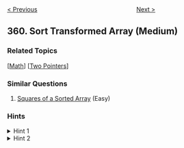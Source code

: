 <!--|This file generated by command(leetcode description); DO NOT EDIT.    |-->
<!--+----------------------------------------------------------------------+-->
<!--|@author    Openset <openset.wang@gmail.com>                           |-->
<!--|@link      https://github.com/openset                                 |-->
<!--|@home      https://github.com/openset/leetcode                        |-->
<!--+----------------------------------------------------------------------+-->

[< Previous](https://github.com/openset/leetcode/tree/master/problems/logger-rate-limiter "Logger Rate Limiter")
　　　　　　　　　　　　　　　　
[Next >](https://github.com/openset/leetcode/tree/master/problems/bomb-enemy "Bomb Enemy")

## 360. Sort Transformed Array (Medium)



### Related Topics
  [[Math](https://github.com/openset/leetcode/tree/master/tag/math/README.md)]
  [[Two Pointers](https://github.com/openset/leetcode/tree/master/tag/two-pointers/README.md)]

### Similar Questions
  1. [Squares of a Sorted Array](https://github.com/openset/leetcode/tree/master/problems/squares-of-a-sorted-array) (Easy)

### Hints
<details>
<summary>Hint 1</summary>
x^2 + x  will form a parabola.
</details>
<details>
<summary>Hint 2</summary>
Parameter A in:  A * x^2 + B * x + C dictates the shape of the parabola.</br>
Positive A means the parabola remains concave (high-low-high), but negative A inverts the parabola to be convex (low-high-low).
</details>
